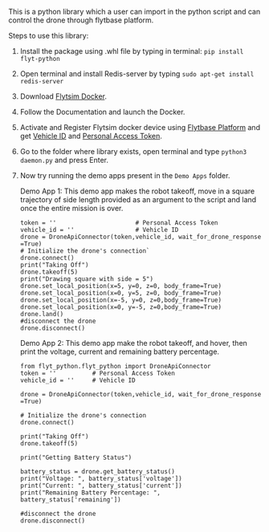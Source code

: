 This is a python library which a user can import in the python script and can control the drone through flytbase platform.

Steps to use this library:
1. Install the package using .whl file by typing in terminal: `pip install flyt-python` 
2. Open terminal and install Redis-server by typing `sudo apt-get install redis-server` 
3. Download [Flytsim Docker](http://docs.flytbase.com/docs/FlytSim/docker.html). 
4. Follow the Documentation and launch the Docker.
5. Activate and Register Flytsim docker device using [Flytbase Platform](https://my.flytbase.com) and get [Vehicle ID](https://my.flytbase.com/devices/) and [Personal Access Token](https://my.flytbase.com/developer/token/).
6. Go to the folder where library exists, open terminal and type `python3 daemon.py` and press Enter.
7. Now try running the demo apps present in the `Demo Apps` folder.

    Demo App 1:  This demo app makes the robot takeoff, move in a square trajectory of side length provided as an argument to the script and land once the entire mission is over.
    
    ```from flyt_python.flyt_python import DroneApiConnector
    token = ''                      # Personal Access Token
    vehicle_id = ''                 # Vehicle ID
    drone = DroneApiConnector(token,vehicle_id, wait_for_drone_response =True)
    # Initialize the drone's connection`
    drone.connect()
    print("Taking Off")
    drone.takeoff(5)
    print("Drawing square with side = 5")
    drone.set_local_position(x=5, y=0, z=0, body_frame=True)
    drone.set_local_position(x=0, y=5, z=0, body_frame=True)
    drone.set_local_position(x=-5, y=0, z=0,body_frame=True)
    drone.set_local_position(x=0, y=-5, z=0,body_frame=True)
    drone.land()
    #disconnect the drone
    drone.disconnect()
    ``` 
 
    Demo App 2: This demo app make the robot takeoff, and hover, then print the voltage, current and remaining battery percentage.
    
    ```
    from flyt_python.flyt_python import DroneApiConnector
    token = ''          # Personal Access Token
    vehicle_id = ''     # Vehicle ID
    
    drone = DroneApiConnector(token,vehicle_id, wait_for_drone_response =True)

    # Initialize the drone's connection
    drone.connect()

    print("Taking Off")
    drone.takeoff(5)

    print("Getting Battery Status")

    battery_status = drone.get_battery_status()
    print("Voltage: ", battery_status['voltage'])
    print("Current: ", battery_status['current'])
    print("Remaining Battery Percentage: ", battery_status['remaining'])

    #disconnect the drone
    drone.disconnect()
    ```
